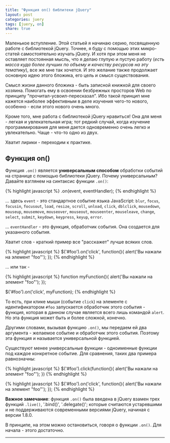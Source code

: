 ```yaml
---
title: "Функция on() библитеки jQuery"
layout: post
categories: juery
tags: [juery, on]
share: true
---
```


Маленькое вступление. Этой статьей я начинаю серию, посвященную работе с библиотекой jQuery. Точнее, я буду с помощью этих микро-статей самостоятельно изучать jQuery. И хотя при этом меня не оставляет постоянная мысль, что я делаю глупую и пустую работу (*есть масса куда более лучших по объему и качеству ресурсов на эту тематику*), все же мне так хочется. И это желание также продолжает основную идею этого бложика, его цель и смысл существования.

Смысл жизни данного бложика - быть записной книжкой для своего хозяина. Помогать ему в освоении безбрежных просторов Web по принципу "прочитал-усвоил-пересказал". Ибо такой принцип мне кажется наиболее эффективным в деле изучения чего-то нового, особенно - если этого нового очень много.

Кроме того, мне работа с библиотекой jQuery нравиться! Она для меня - легкая и увлекательная игра; тот редкий случай, когда изучение программирования для меня дается одновременно очень легко и увлекательно. Чаще - что-то одно из двух.

Хватит лирики - переходим к практике.

## Функция on()

Функция `.on()` является **универсальным способом** обработки событий на странице с помощью библиотеки jQuery. Почему универсальным? Давайте взглянем на синтаксис функции `.on()`:

{% highlight javascript %}
.on(event, eventHandler);
{% endhighlight %}

... здесь `event` - это стандартное событие языка JavaScript: `blur`, `focus`, `focusin`, `focusout`, `load`, `resize`, `scroll`, `unload`, `click`, `dblclick`, `mousedown`, `mouseup`, `mousemove`, `mouseover`, `mouseout`, `mouseenter`, `mouseleave`, `change`, `select`, `submit`, `keydown`, `keypress`, `keyup`, `error`.

... `eventHandler` - это функция, обработчик события. Она создается для указанного события.

Хватит слов - краткий пример все "расскажет" лучше всяких слов.

{% highlight javascript %}
$('#foo').on('click', function(){
  alert('Вы нажали на элемент "foo"');
});
{% endhighlight %}

... или так -

{% highlight javascript %}
function myFunction(){
  alert('Вы нажали на элемент "foo"');
});

$('#foo').on('click', myFunction);
{% endhighlight %}

То есть, при клике мыши (событие `click`) на элементе с идентификатором `#foo` запускается обработчик этого события - функция, которая в данном случае является всего лишь командой `alert`. Но эта функция может быть и более сложной, конечно.

Другими словами, вызывая функцию `.on()`, мы передаем ей два аргумента - желаемое событие и обработчик этого события. Поэтому эта функция и называется универсальной функцией.

Существуют менее универсальные функции - одноименные функции под каждое конкретное событие. Для сравнения, таких два примера равнозначны:

{% highlight javascript %}
$('#foo').click(function(){
	alert('Вы нажали на элемент "foo"');
})
{% endhighlight %}

{% highlight javascript %}
$('#foo').on('click', function(){
  alert('Вы нажали на элемент "foo"');
});
{% endhighlight %}

**Важное замечание**: функция `.on()` была введена в jQuery взамен трех функций `.live()`, '.bind()', '.delegate()'; которые считаются устаревшими и не поддерживаются современными версиями jQuery, начиная с версии 1.8.0.

В принципе, на этом можно остановиться, говоря о функции `.on()`. Для начала - этого достаточно.

***
